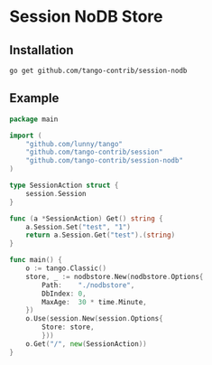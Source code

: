 # Session NoDB Store

## Installation

    go get github.com/tango-contrib/session-nodb

## Example

```Go
package main

import (
    "github.com/lunny/tango"
    "github.com/tango-contrib/session"
    "github.com/tango-contrib/session-nodb"
)

type SessionAction struct {
    session.Session
}

func (a *SessionAction) Get() string {
    a.Session.Set("test", "1")
    return a.Session.Get("test").(string)
}

func main() {
    o := tango.Classic()
    store, _ := nodbstore.New(nodbstore.Options{
        Path:    "./nodbstore",
        DbIndex: 0,
        MaxAge:  30 * time.Minute,
    })
    o.Use(session.New(session.Options{
        Store: store,
        }))
    o.Get("/", new(SessionAction))
}
```
